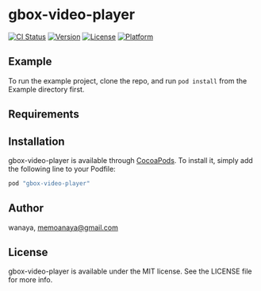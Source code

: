 # gbox-video-player

[![CI Status](http://img.shields.io/travis/guillermoncircle/gbox-video-player.svg?style=flat)](https://travis-ci.org/guillermoncircle/gbox-video-player)
[![Version](https://img.shields.io/cocoapods/v/gbox-video-player.svg?style=flat)](http://cocoapods.org/pods/gbox-video-player)
[![License](https://img.shields.io/cocoapods/l/gbox-video-player.svg?style=flat)](http://cocoapods.org/pods/gbox-video-player)
[![Platform](https://img.shields.io/cocoapods/p/gbox-video-player.svg?style=flat)](http://cocoapods.org/pods/gbox-video-player)

## Example

To run the example project, clone the repo, and run `pod install` from the Example directory first.

## Requirements

## Installation

gbox-video-player is available through [CocoaPods](http://cocoapods.org). To install
it, simply add the following line to your Podfile:

```ruby
pod "gbox-video-player"
```

## Author

wanaya, memoanaya@gmail.com

## License

gbox-video-player is available under the MIT license. See the LICENSE file for more info.
